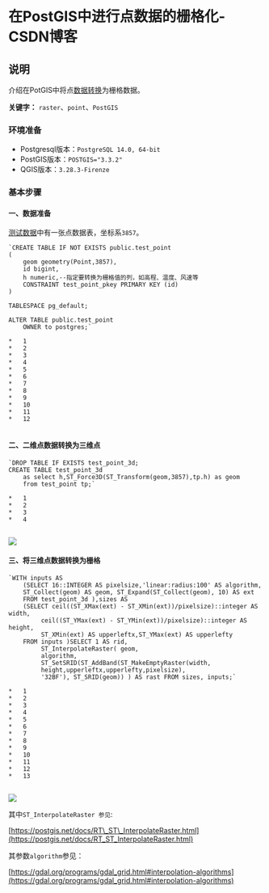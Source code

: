 # 在PostGIS中进行点数据的栅格化-CSDN博客
说明
--

介绍在PotGIS中将点[数据转换](https://so.csdn.net/so/search?q=%E6%95%B0%E6%8D%AE%E8%BD%AC%E6%8D%A2&spm=1001.2101.3001.7020)为栅格数据。

**关键字：**  `raster`、`point`、`PostGIS`

### 环境准备

*   Postgresql版本：`PostgreSQL 14.0, 64-bit`
*   PostGIS版本：`POSTGIS="3.3.2"`
*   QGIS版本：`3.28.3-Firenze`

### 基本步骤

#### 一、数据准备

[测试数据](https://so.csdn.net/so/search?q=%E6%B5%8B%E8%AF%95%E6%95%B0%E6%8D%AE&spm=1001.2101.3001.7020)中有一张点数据表，坐标系`3857`。

```
`CREATE TABLE IF NOT EXISTS public.test_point
(
    geom geometry(Point,3857),
    id bigint,
    h numeric,--指定要转换为栅格值的列，如高程、温度、风速等
    CONSTRAINT test_point_pkey PRIMARY KEY (id)
)

TABLESPACE pg_default;

ALTER TABLE public.test_point
    OWNER to postgres;` 

*   1
*   2
*   3
*   4
*   5
*   6
*   7
*   8
*   9
*   10
*   11
*   12


```

#### 二、二维点数据转换为三维点

```
`DROP TABLE IF EXISTS test_point_3d;
CREATE TABLE test_point_3d
    as select h,ST_Force3D(ST_Transform(geom,3857),tp.h) as geom 
    from test_point tp;` 

*   1
*   2
*   3
*   4


```

![](https://img-blog.csdnimg.cn/dd91766cc7514baa8c6724de392011e0.png)

#### 三、将三维点数据转换为栅格

```
`WITH inputs AS 
    (SELECT 16::INTEGER AS pixelsize,'linear:radius:100' AS algorithm, 
    ST_Collect(geom) AS geom, ST_Expand(ST_Collect(geom), 10) AS ext
    FROM test_point_3d ),sizes AS 
    (SELECT ceil((ST_XMax(ext) - ST_XMin(ext))/pixelsize)::integer AS width,
         ceil((ST_YMax(ext) - ST_YMin(ext))/pixelsize)::integer AS height,
         ST_XMin(ext) AS upperleftx,ST_YMax(ext) AS upperlefty
    FROM inputs )SELECT 1 AS rid,
         ST_InterpolateRaster( geom,
         algorithm,
         ST_SetSRID(ST_AddBand(ST_MakeEmptyRaster(width,
         height,upperleftx,upperlefty,pixelsize),
         '32BF'), ST_SRID(geom)) ) AS rast FROM sizes, inputs;` 

*   1
*   2
*   3
*   4
*   5
*   6
*   7
*   8
*   9
*   10
*   11
*   12
*   13


```

![](https://img-blog.csdnimg.cn/8924795211ef423a800773f5361b05e7.png)

其中`ST_InterpolateRaster 参见`:

[https://postgis.net/docs/RT\_ST\_InterpolateRaster.html](https://postgis.net/docs/RT_ST_InterpolateRaster.html)

其参数`algorithm`参见：

[https://gdal.org/programs/gdal_grid.html#interpolation-algorithms](https://gdal.org/programs/gdal_grid.html#interpolation-algorithms)